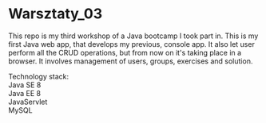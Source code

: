 # Warsztaty_03

This repo is my third workshop of a Java bootcamp I took part in. This is my first Java web app, that develops my previous, console app. It also let user perform all the CRUD operations, but from now on it's taking place in a browser. It involves management of users, groups, exercises and solution. <br/>

Technology stack: <br/>
Java SE 8<br/>
Java EE 8<br/>
JavaServlet<br/>
MySQL
